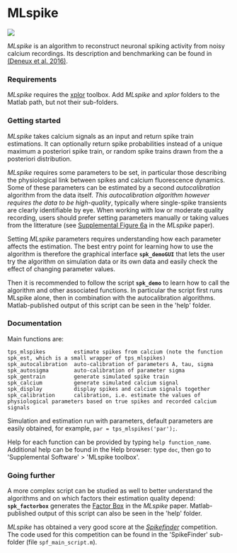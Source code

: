 # MLspike

![](help/thumbnail300x200.png)

_MLspike_ is an algorithm to reconstruct neuronal spiking activity from noisy calcium recordings. Its description and benchmarking can be found in [(Deneux et al. 2016)](http://www.nature.com/articles/ncomms12190).

### Requirements

_MLspike_ requires the [xplor](https://github.com/XplorMatlab/xplor/) toolbox. Add _MLspike_ and _xplor_ folders to the Matlab path, but not their sub-folders.

### Getting started

_MLspike_ takes calcium signals as an input and return spike train estimations. It can optionally return spike probabilities instead of a unique maximum a posteriori spike train, or random spike trains drawn from the a posteriori distribution.

_MLspike_ requires some parameters to be set, in particular those describing the physiological link between spikes and calcium fluorescence dynamics. Some of these parameters can be estimated by a second _autocalibration_ algorithm from the data itself. _This autocalibration algorithm however requires the data to be high-quality_, typically where single-spike transients are clearly identifiable by eye. When working with low or moderate quality recording, users should prefer setting parameters manually or taking values from the litterature (see [Supplemental Figure 6a](https://media.nature.com/original/nature-assets/ncomms/2016/160719/ncomms12190/extref/ncomms12190-s1.pdf) in the _MLspike_ paper).

Setting _MLspike_ parameters requires understanding how each parameter affects the estimation. The best entry point for learning how to use the algorithm is therefore the graphical interface **`spk_demoGUI`** that lets the user try the algorithm on simulation data or its own data and easily check the effect of changing parameter values.

Then it is recommended to follow the script **`spk_demo`** to learn how to call the algorithm and other associated functions. In particular the script first runs MLspike alone, then in combination with the autocalibration algorithms. Matlab-published output of this script can be seen in the 'help' folder.

### Documentation

Main functions are:

    tps_mlspikes         estimate spikes from calcium (note the function spk_est, which is a small wrapper of tps_mlspikes)
    spk_autocalibration  auto-calibration of parameters A, tau, sigma
    spk_autosigma        auto-calibration of parameter sigma
    spk_gentrain         generate simulated spike train
    spk_calcium          generate simulated calcium signal
    spk_display          display spikes and calcium signals together
    spk_calibration      calibration, i.e. estimate the values of physiological parameters based on true spikes and recorded calcium signals

Simulation and estimation run with parameters, default parameters are easily obtained, for example, `par = tps_mlspikes('par');`.
 
Help for each function can be provided by typing `help function_name`.
Additional help can be found in the Help browser: type `doc`, then go to 'Supplemental Software' > 'MLspike toolbox'.
 
### Going further

A more complex script can be studied as well to better understand the algorithms and on which factors their estimation quality depend: **`spk_factorbox`** generates the [Factor Box](https://media.nature.com/original/nature-assets/ncomms/2016/160719/ncomms12190/extref/ncomms12190-s1.pdf) in the _MLspike_ paper. Matlab-published output of this script can also be seen in the 'help' folder.

_MLspike_ has obtained a very good score at the [*Spikefinder*](https://www.biorxiv.org/content/early/2017/08/19/177956) competition. The code used for this competition can be found in the 'SpikeFinder' sub-folder (file `spf_main_script.m`).

           
